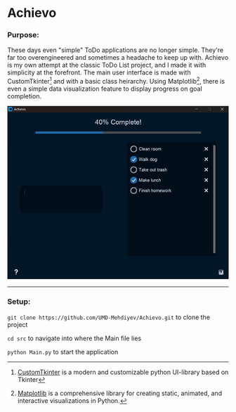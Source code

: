 # Achievo

### Purpose:
These days even "simple" ToDo applications are no longer simple. They're far too overengineered and 
sometimes a headache to keep up with. Achievo is my own attempt at the classic ToDo List project,
and I made it with simplicity at the forefront. The main user interface is made with CustomTkinter[^1] and with a basic class heirarchy. Using Matplotlib[^2], there is even a simple data visualization feature to display progress on goal completion. 

<p align="center">
    <img src="demo.png"/>
</p>

---

### Setup:

`git clone https://github.com/UMD-Mehdiyev/Achievo.git` to clone the project

`cd src` to navigate into where the Main file lies

`python Main.py` to start the application



[^1]: [CustomTkinter](https://github.com/tomschimansky/customtkinter) is a modern and customizable python UI-library based on Tkinter

[^2]: [Matplotlib](https://matplotlib.org/stable/index.html#) is a comprehensive library for creating static, animated, and interactive visualizations in Python.
